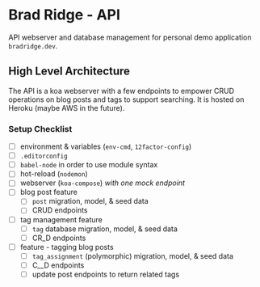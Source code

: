 # Brad Ridge - API

API webserver and database management for personal demo application `bradridge.dev`.

## High Level Architecture

The API is a koa webserver with a few endpoints to empower CRUD operations on blog posts and tags to support searching. It is hosted on Heroku (maybe AWS in the future).

### Setup Checklist

- [ ] environment & variables (`env-cmd`, `12factor-config`)
- [ ] `.editorconfig`
- [ ] `babel-node` in order to use module syntax
- [ ] hot-reload (`nodemon`)
- [ ] webserver (`koa-compose`) *with one mock endpoint*
- [ ] blog post feature
    - [ ] `post` migration, model, & seed data
    - [ ] CRUD endpoints
- [ ] tag management feature
    - [ ] `tag` database migration, model, & seed data
    - [ ] CR_D endpoints
- [ ] feature - tagging blog posts
    - [ ] `tag_assignment` (polymorphic) migration, model, & seed data
    - [ ] C__D endpoints
    - [ ] update post endpoints to return related tags
